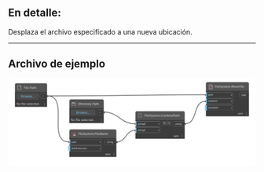 ## En detalle:
Desplaza el archivo especificado a una nueva ubicación.
___
## Archivo de ejemplo

![MoveFile](./DSCore.IO.FileSystem.MoveFile_img.jpg)

